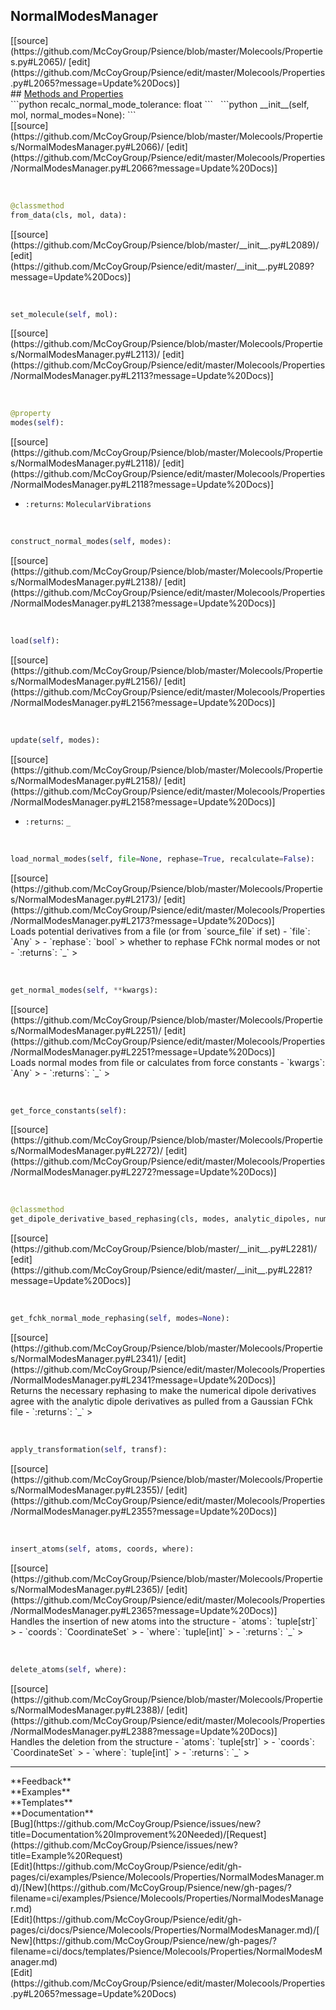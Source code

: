 ## <a id="Psience.Molecools.Properties.NormalModesManager">NormalModesManager</a> 

<div class="docs-source-link" markdown="1">
[[source](https://github.com/McCoyGroup/Psience/blob/master/Molecools/Properties.py#L2065)/
[edit](https://github.com/McCoyGroup/Psience/edit/master/Molecools/Properties.py#L2065?message=Update%20Docs)]
</div>









<div class="collapsible-section">
 <div class="collapsible-section collapsible-section-header" markdown="1">
## <a class="collapse-link" data-toggle="collapse" href="#methods" markdown="1"> Methods and Properties</a> <a class="float-right" data-toggle="collapse" href="#methods"><i class="fa fa-chevron-down"></i></a>
 </div>
 <div class="collapsible-section collapsible-section-body collapse show" id="methods" markdown="1">
 ```python
recalc_normal_mode_tolerance: float
```
<a id="Psience.Molecools.Properties.NormalModesManager.__init__" class="docs-object-method">&nbsp;</a> 
```python
__init__(self, mol, normal_modes=None): 
```
<div class="docs-source-link" markdown="1">
[[source](https://github.com/McCoyGroup/Psience/blob/master/Molecools/Properties/NormalModesManager.py#L2066)/
[edit](https://github.com/McCoyGroup/Psience/edit/master/Molecools/Properties/NormalModesManager.py#L2066?message=Update%20Docs)]
</div>


<a id="Psience.Molecools.Properties.NormalModesManager.from_data" class="docs-object-method">&nbsp;</a> 
```python
@classmethod
from_data(cls, mol, data): 
```
<div class="docs-source-link" markdown="1">
[[source](https://github.com/McCoyGroup/Psience/blob/master/__init__.py#L2089)/
[edit](https://github.com/McCoyGroup/Psience/edit/master/__init__.py#L2089?message=Update%20Docs)]
</div>


<a id="Psience.Molecools.Properties.NormalModesManager.set_molecule" class="docs-object-method">&nbsp;</a> 
```python
set_molecule(self, mol): 
```
<div class="docs-source-link" markdown="1">
[[source](https://github.com/McCoyGroup/Psience/blob/master/Molecools/Properties/NormalModesManager.py#L2113)/
[edit](https://github.com/McCoyGroup/Psience/edit/master/Molecools/Properties/NormalModesManager.py#L2113?message=Update%20Docs)]
</div>


<a id="Psience.Molecools.Properties.NormalModesManager.modes" class="docs-object-method">&nbsp;</a> 
```python
@property
modes(self): 
```
<div class="docs-source-link" markdown="1">
[[source](https://github.com/McCoyGroup/Psience/blob/master/Molecools/Properties/NormalModesManager.py#L2118)/
[edit](https://github.com/McCoyGroup/Psience/edit/master/Molecools/Properties/NormalModesManager.py#L2118?message=Update%20Docs)]
</div>

  - `:returns`: `MolecularVibrations`
    >


<a id="Psience.Molecools.Properties.NormalModesManager.construct_normal_modes" class="docs-object-method">&nbsp;</a> 
```python
construct_normal_modes(self, modes): 
```
<div class="docs-source-link" markdown="1">
[[source](https://github.com/McCoyGroup/Psience/blob/master/Molecools/Properties/NormalModesManager.py#L2138)/
[edit](https://github.com/McCoyGroup/Psience/edit/master/Molecools/Properties/NormalModesManager.py#L2138?message=Update%20Docs)]
</div>


<a id="Psience.Molecools.Properties.NormalModesManager.load" class="docs-object-method">&nbsp;</a> 
```python
load(self): 
```
<div class="docs-source-link" markdown="1">
[[source](https://github.com/McCoyGroup/Psience/blob/master/Molecools/Properties/NormalModesManager.py#L2156)/
[edit](https://github.com/McCoyGroup/Psience/edit/master/Molecools/Properties/NormalModesManager.py#L2156?message=Update%20Docs)]
</div>


<a id="Psience.Molecools.Properties.NormalModesManager.update" class="docs-object-method">&nbsp;</a> 
```python
update(self, modes): 
```
<div class="docs-source-link" markdown="1">
[[source](https://github.com/McCoyGroup/Psience/blob/master/Molecools/Properties/NormalModesManager.py#L2158)/
[edit](https://github.com/McCoyGroup/Psience/edit/master/Molecools/Properties/NormalModesManager.py#L2158?message=Update%20Docs)]
</div>

  - `:returns`: `_`
    >


<a id="Psience.Molecools.Properties.NormalModesManager.load_normal_modes" class="docs-object-method">&nbsp;</a> 
```python
load_normal_modes(self, file=None, rephase=True, recalculate=False): 
```
<div class="docs-source-link" markdown="1">
[[source](https://github.com/McCoyGroup/Psience/blob/master/Molecools/Properties/NormalModesManager.py#L2173)/
[edit](https://github.com/McCoyGroup/Psience/edit/master/Molecools/Properties/NormalModesManager.py#L2173?message=Update%20Docs)]
</div>
Loads potential derivatives from a file (or from `source_file` if set)
  - `file`: `Any`
    > 
  - `rephase`: `bool`
    > whether to rephase FChk normal modes or not
  - `:returns`: `_`
    >


<a id="Psience.Molecools.Properties.NormalModesManager.get_normal_modes" class="docs-object-method">&nbsp;</a> 
```python
get_normal_modes(self, **kwargs): 
```
<div class="docs-source-link" markdown="1">
[[source](https://github.com/McCoyGroup/Psience/blob/master/Molecools/Properties/NormalModesManager.py#L2251)/
[edit](https://github.com/McCoyGroup/Psience/edit/master/Molecools/Properties/NormalModesManager.py#L2251?message=Update%20Docs)]
</div>
Loads normal modes from file or calculates
from force constants
  - `kwargs`: `Any`
    > 
  - `:returns`: `_`
    >


<a id="Psience.Molecools.Properties.NormalModesManager.get_force_constants" class="docs-object-method">&nbsp;</a> 
```python
get_force_constants(self): 
```
<div class="docs-source-link" markdown="1">
[[source](https://github.com/McCoyGroup/Psience/blob/master/Molecools/Properties/NormalModesManager.py#L2272)/
[edit](https://github.com/McCoyGroup/Psience/edit/master/Molecools/Properties/NormalModesManager.py#L2272?message=Update%20Docs)]
</div>


<a id="Psience.Molecools.Properties.NormalModesManager.get_dipole_derivative_based_rephasing" class="docs-object-method">&nbsp;</a> 
```python
@classmethod
get_dipole_derivative_based_rephasing(cls, modes, analytic_dipoles, numerical_dipoles): 
```
<div class="docs-source-link" markdown="1">
[[source](https://github.com/McCoyGroup/Psience/blob/master/__init__.py#L2281)/
[edit](https://github.com/McCoyGroup/Psience/edit/master/__init__.py#L2281?message=Update%20Docs)]
</div>


<a id="Psience.Molecools.Properties.NormalModesManager.get_fchk_normal_mode_rephasing" class="docs-object-method">&nbsp;</a> 
```python
get_fchk_normal_mode_rephasing(self, modes=None): 
```
<div class="docs-source-link" markdown="1">
[[source](https://github.com/McCoyGroup/Psience/blob/master/Molecools/Properties/NormalModesManager.py#L2341)/
[edit](https://github.com/McCoyGroup/Psience/edit/master/Molecools/Properties/NormalModesManager.py#L2341?message=Update%20Docs)]
</div>
Returns the necessary rephasing to make the numerical dipole derivatives
agree with the analytic dipole derivatives as pulled from a Gaussian FChk file
  - `:returns`: `_`
    >


<a id="Psience.Molecools.Properties.NormalModesManager.apply_transformation" class="docs-object-method">&nbsp;</a> 
```python
apply_transformation(self, transf): 
```
<div class="docs-source-link" markdown="1">
[[source](https://github.com/McCoyGroup/Psience/blob/master/Molecools/Properties/NormalModesManager.py#L2355)/
[edit](https://github.com/McCoyGroup/Psience/edit/master/Molecools/Properties/NormalModesManager.py#L2355?message=Update%20Docs)]
</div>


<a id="Psience.Molecools.Properties.NormalModesManager.insert_atoms" class="docs-object-method">&nbsp;</a> 
```python
insert_atoms(self, atoms, coords, where): 
```
<div class="docs-source-link" markdown="1">
[[source](https://github.com/McCoyGroup/Psience/blob/master/Molecools/Properties/NormalModesManager.py#L2365)/
[edit](https://github.com/McCoyGroup/Psience/edit/master/Molecools/Properties/NormalModesManager.py#L2365?message=Update%20Docs)]
</div>
Handles the insertion of new atoms into the structure
  - `atoms`: `tuple[str]`
    > 
  - `coords`: `CoordinateSet`
    > 
  - `where`: `tuple[int]`
    > 
  - `:returns`: `_`
    >


<a id="Psience.Molecools.Properties.NormalModesManager.delete_atoms" class="docs-object-method">&nbsp;</a> 
```python
delete_atoms(self, where): 
```
<div class="docs-source-link" markdown="1">
[[source](https://github.com/McCoyGroup/Psience/blob/master/Molecools/Properties/NormalModesManager.py#L2388)/
[edit](https://github.com/McCoyGroup/Psience/edit/master/Molecools/Properties/NormalModesManager.py#L2388?message=Update%20Docs)]
</div>
Handles the deletion from the structure
  - `atoms`: `tuple[str]`
    > 
  - `coords`: `CoordinateSet`
    > 
  - `where`: `tuple[int]`
    > 
  - `:returns`: `_`
    >
 </div>
</div>












---


<div markdown="1" class="text-secondary">
<div class="container">
  <div class="row">
   <div class="col" markdown="1">
**Feedback**   
</div>
   <div class="col" markdown="1">
**Examples**   
</div>
   <div class="col" markdown="1">
**Templates**   
</div>
   <div class="col" markdown="1">
**Documentation**   
</div>
   <div class="col" markdown="1">
   
</div>
   <div class="col" markdown="1">
   
</div>
   <div class="col" markdown="1">
   
</div>
</div>
  <div class="row">
   <div class="col" markdown="1">
[Bug](https://github.com/McCoyGroup/Psience/issues/new?title=Documentation%20Improvement%20Needed)/[Request](https://github.com/McCoyGroup/Psience/issues/new?title=Example%20Request)   
</div>
   <div class="col" markdown="1">
[Edit](https://github.com/McCoyGroup/Psience/edit/gh-pages/ci/examples/Psience/Molecools/Properties/NormalModesManager.md)/[New](https://github.com/McCoyGroup/Psience/new/gh-pages/?filename=ci/examples/Psience/Molecools/Properties/NormalModesManager.md)   
</div>
   <div class="col" markdown="1">
[Edit](https://github.com/McCoyGroup/Psience/edit/gh-pages/ci/docs/Psience/Molecools/Properties/NormalModesManager.md)/[New](https://github.com/McCoyGroup/Psience/new/gh-pages/?filename=ci/docs/templates/Psience/Molecools/Properties/NormalModesManager.md)   
</div>
   <div class="col" markdown="1">
[Edit](https://github.com/McCoyGroup/Psience/edit/master/Molecools/Properties.py#L2065?message=Update%20Docs)   
</div>
   <div class="col" markdown="1">
   
</div>
   <div class="col" markdown="1">
   
</div>
   <div class="col" markdown="1">
   
</div>
</div>
</div>
</div>